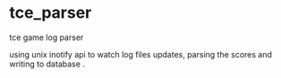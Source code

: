 # tce_parser
tce game log parser

using unix inotify api to watch log files updates, parsing the scores and writing to database .
